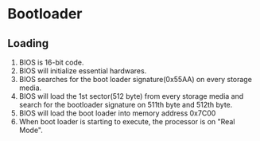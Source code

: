 # Bootloader

## Loading
1. BIOS is 16-bit code.
2. BIOS will initialize essential hardwares.
3. BIOS searches for the boot loader signature(0x55AA) on every storage media.
4. BIOS will load the 1st sector(512 byte) from every storage media and search for the bootloader signature on 511th byte and 512th byte.
5. BIOS will load the boot loader into memory address 0x7C00
6. When boot loader is starting to execute, the processor is on "Real Mode".

